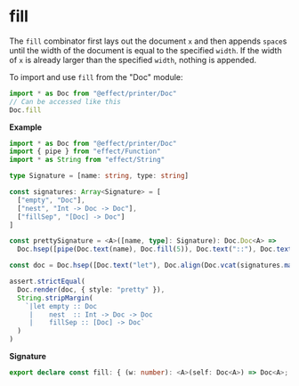 # fill

The `fill` combinator first lays out the document `x` and then appends
`space`s until the width of the document is equal to the specified `width`.
If the width of `x` is already larger than the specified `width`, nothing is
appended.

To import and use `fill` from the "Doc" module:

```ts
import * as Doc from "@effect/printer/Doc"
// Can be accessed like this
Doc.fill
```

**Example**

```ts
import * as Doc from "@effect/printer/Doc"
import { pipe } from "effect/Function"
import * as String from "effect/String"

type Signature = [name: string, type: string]

const signatures: Array<Signature> = [
  ["empty", "Doc"],
  ["nest", "Int -> Doc -> Doc"],
  ["fillSep", "[Doc] -> Doc"]
]

const prettySignature = <A>([name, type]: Signature): Doc.Doc<A> =>
  Doc.hsep([pipe(Doc.text(name), Doc.fill(5)), Doc.text("::"), Doc.text(type)])

const doc = Doc.hsep([Doc.text("let"), Doc.align(Doc.vcat(signatures.map(prettySignature)))])

assert.strictEqual(
  Doc.render(doc, { style: "pretty" }),
  String.stripMargin(
    `|let empty :: Doc
     |    nest  :: Int -> Doc -> Doc
     |    fillSep :: [Doc] -> Doc`
  )
)
```

**Signature**

```ts
export declare const fill: { (w: number): <A>(self: Doc<A>) => Doc<A>; <A>(self: Doc<A>, w: number): Doc<A> }
```

